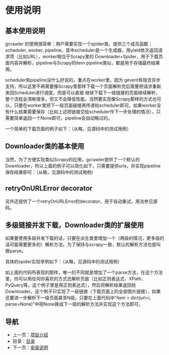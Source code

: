 # 使用说明 #

## 基本使用说明 ##
gcrawler 的使用很简单：用户需要实现一个spider类，提供三个成员函数：scheduler, worker, pipeline。其中scheduler是一个生成器，用yield依次返回请求项（比如URL），worker相当于Scrapy里的 Downloader+Spider，用于下载页面内容并解析，pipeline与Scrapy的item pipeline类似，都是用于存储最终结果用。

scheduler和pipeline没什么好说的，重点在worker里。因为 gevent有隐含异步支持，所以这里不再需要像Scrapy里那样下载一个页面解析完后需要把请求重新发回Scheduler进行调度，而是可以直接 继续下载下一级链接的页面继续解析，整个流程会清晰很多，但又不会降低性能。当然要实现像Scrapy那样的方式也可以，只要在worker里把下一级页面链接再传递给scheduler即可。如果worker没有什么结果需要保存（比如上述把链接交给scheduler作下一步处理的情况），只需要简单返回一个None即可，pipeline会自动略过的。

一个简单的下载页面的例子如下：（从略，见源码中的测试用例）

## Downloader类的基本使用 ##
当然，为了方便实现类似Scrapy的应用，gcrawler提供了一个默认的Downloader，所以上面的例子可以简化如下，只需要提供urls，并实现pipeline保存结果即可：（从略，见源码中的测试用例）

## retryOnURLError decorator ##

另外还提供了一个retryOnURLError的decorator，用于自动重试，用法参见源码。

## 多级链接并发下载，Downloader类的扩展使用 ##

如果要使用多级并发下载的话，只要在派生类里增加一个（两级的情况，更多级的话可能需要更多的）解析方法。为了保持与scrapy一致，默认的解析方法也是叫做parse。

具体的spider实现举例如下：（从略，见源码中的测试用例）

如上面的代码所表现的那样，唯一的不同就是增加了一个parse方法，在这个方法里，你可以用任何你喜欢的方式去解析页面（比如正则表达式、XPath、 PyQuery等，这个例子里是用正则表达式），然后将解析结果返回给Downloader。这个例子只实现了一级链接（下载页面上的全部图片链接），如果还要进一步解析下一级页面甚至N级，只要在上面代码中“item = dict(url=i, parse=None)”中把None换成下一级的解析方法并实现这个方法即可。

## 导航 ##

  * 上一页：[项目介绍](introduction.md)
  * 目录：[目录](index.md)
  * 下一页：[安装说明](installation.md)